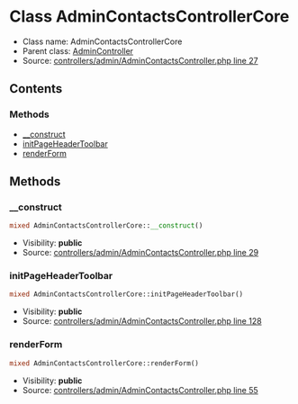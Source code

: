 Class AdminContactsControllerCore
=====================





* Class name: AdminContactsControllerCore
* Parent class: [AdminController](class.AdminControllerCore.md)
* Source: [controllers/admin/AdminContactsController.php line 27](https://github.com/PrestaShop/PrestaShop/blob/1.6.0.11/controllers/admin/AdminContactsController.php#L27)


Contents
--------



### Methods

* [__construct](#method-__construct)
* [initPageHeaderToolbar](#method-initPageHeaderToolbar)
* [renderForm](#method-renderForm)






Methods
-------


### <a name="method-__construct"></a>__construct

```php
mixed AdminContactsControllerCore::__construct()
```





* Visibility: **public**
* Source: [controllers/admin/AdminContactsController.php line 29](https://github.com/PrestaShop/PrestaShop/blob/1.6.0.11/controllers/admin/AdminContactsController.php#L29)




### <a name="method-initPageHeaderToolbar"></a>initPageHeaderToolbar

```php
mixed AdminContactsControllerCore::initPageHeaderToolbar()
```





* Visibility: **public**
* Source: [controllers/admin/AdminContactsController.php line 128](https://github.com/PrestaShop/PrestaShop/blob/1.6.0.11/controllers/admin/AdminContactsController.php#L128)




### <a name="method-renderForm"></a>renderForm

```php
mixed AdminContactsControllerCore::renderForm()
```





* Visibility: **public**
* Source: [controllers/admin/AdminContactsController.php line 55](https://github.com/PrestaShop/PrestaShop/blob/1.6.0.11/controllers/admin/AdminContactsController.php#L55)



